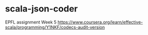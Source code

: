 # scala-json-coder
EPFL assignment Week 5 https://www.coursera.org/learn/effective-scala/programming/Y1NKF/codecs-audit-version
